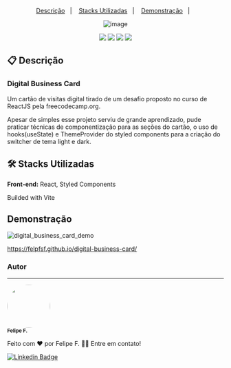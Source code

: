 <div align='center'>

<p>
  <a href="#-Descrição">Descrição</a>&nbsp;&nbsp;&nbsp;|&nbsp;&nbsp;&nbsp;
  <a href="#-Stacks-utilizadas">Stacks Utilizadas</a>&nbsp;&nbsp;&nbsp;|&nbsp;&nbsp;&nbsp;
  <a href="#-Demonstração">Demonstração</a>&nbsp;&nbsp;&nbsp;|&nbsp;&nbsp;&nbsp;
</p>

![image](https://user-images.githubusercontent.com/2619027/174387436-976d97f8-71fc-4b73-b523-13a23f8c3b10.png)

<div>
    <img src="https://img.shields.io/github/repo-size/felpfsf/digital-business-card">
    <img src="https://img.shields.io/github/last-commit/felpfsf/digital-business-card">
    <img src="https://img.shields.io/github/languages/count/felpfsf/digital-business-card">
    <img src="https://img.shields.io/github/languages/top/felpfsf/digital-business-card">
</div>
</div>


## 📋 Descrição

### Digital Business Card

Um cartão de visitas digital tirado de um desafio proposto no curso de ReactJS pela freecodecamp.org. 

Apesar de simples esse projeto serviu de grande aprendizado, pude praticar técnicas de componentização para as seções do cartão, o uso de hooks(useState) e ThemeProvider do styled components para a criação do switcher  de tema light e dark.

## 🛠 Stacks Utilizadas

**Front-end:** React, Styled Components

Builded with Vite


## Demonstração

![digital_business_card_demo](https://user-images.githubusercontent.com/2619027/174386722-01399bf4-b4c6-4045-a530-f5d7453fd177.gif)


https://felpfsf.github.io/digital-business-card/


### Autor
---

 <img style="border-radius: 50%;" src="https://avatars.githubusercontent.com/u/2619027?s=400&u=bbad89e6365e204c58f5165424b8e4672062317a&v=4" width="100px;" alt=""/>
 <br />
 <sub><b>Felipe F.</b></sub>


Feito com ❤️ por Felipe F. 👋🏽 Entre em contato!

[![Linkedin Badge](https://img.shields.io/badge/-Felipe-blue?style=flat-square&logo=Linkedin&logoColor=white&link=https://www.linkedin.com/in/felipefsf/)](https://www.linkedin.com/in/felipefsf/)
